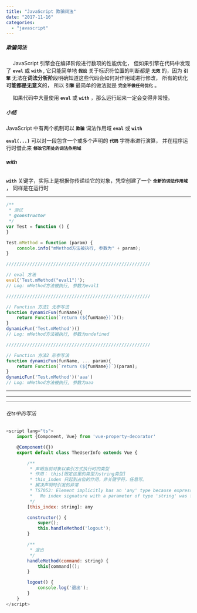 ```yaml
---
title: "JavaScript 欺骗词法"
date: "2017-11-16"
categories: 
  - "javascript"
---
```


##### 欺骗词法

  JavaScript 引擎会在编译阶段进行数项的性能优化， 但如果引擎在代码中发现了 **`eval`** 或 **`with`** , 它只能简单地 **`假设`** 关于标识符位置的判断都是 **`无效`** 的，因为 **`引擎`** 无法在**词法分析阶**段明确知道这些代码会如何对作用域进行修改， 所有的优化**可能都是无意义**的， 所以 **`引擎`** 最简单的做法就是 **`完全不做任何优化`** 。

  如果代码中大量使用 **`eval`** 或 **`with`** ，那么运行起来一定会变得非常慢。

##### 小结

JavaScript 中有两个机制可以 **`欺骗`** 词法作用域 **`eval`** 或 **`with`**

**`eval(...)`** 可以对一段包含一个或多个声明的 **`代码`** 字符串进行演算， 并在程序运行时借此来 **`修改它所处的词法作用域`**

###### **with**

**`with`** 关键字，实际上是根据你传递给它的对象，凭空创建了一个 **`全新的词法作用域`** ， 同样是在运行时

* * *

```javascript
/**
 * 测试
 * @constructor
 */
var Test = function () {
}

Test.mMethod = function (param) {
    console.info("mMethod方法被执行, 参数为" + param);
}

///////////////////////////////////////////////////////

// eval 方法
eval('Test.mMethod("eval1")');
// Log: mMethod方法被执行, 参数为eval1

///////////////////////////////////////////////////////

// Function 方法1 无参写法
function dynamicFun(funName){
    return Function(`return (${funName})`)();
}
dynamicFun('Test.mMethod')()
// Log: mMethod方法被执行, 参数为undefined

///////////////////////////////////////////////////////

// Function 方法2 形参写法
function dynamicFun(funName, ... param){
    return Function(`return (${funName})`)(param);
}
dynamicFun('Test.mMethod')('aaa')
// Log: mMethod方法被执行, 参数为aaa
```

* * *

* * *

* * *

###### 在ts中的写法

```javascript
<script lang="ts">
    import {Component, Vue} from 'vue-property-decorator'

    @Component({})
    export default class TheUserInfo extends Vue {

        /**
         * 声明当前对象以索引方式执行时的类型
         * 作用： this[限定这里的类型为string类型]
         * this_index 只起到占位的作用，非关键字符，任意写。
         * 解决声明时引发的异常
         * TS7053: Element implicitly has an 'any' type because expression of type 'string' can't be used to index type 'TheUserInfo'.
         *   No index signature with a parameter of type 'string' was found on type 'TheUserInfo'.
         */
        [this_index: string]: any

        constructor() {
            super();
            this.handleMethod('logout');
        }

        /**
         * 退出
         */
        handleMethod(command: string) {
            this[command]();
        }

        logout() {
            console.log('退出');
        }
    }
</script>
```
